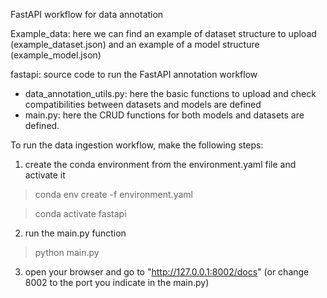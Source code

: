 FastAPI workflow for data annotation

Example_data: here we can find an example of dataset structure to upload (example_dataset.json) and an example of a model structure (example_model.json)

fastapi: source code to run the FastAPI annotation workflow 

- data_annotation_utils.py: here the basic functions to upload and check compatibilities between datasets and models are defined
- main.py: here the CRUD functions for both models and datasets are defined.

To run the data ingestion workflow, make the following steps:

1) create the conda environment from the environment.yaml file and activate it

> conda env create -f environment.yaml

> conda activate fastapi

2) run the main.py function

> python main.py

3) open your browser and go to "http://127.0.0.1:8002/docs" (or change 8002 to the port you indicate in the main.py)
